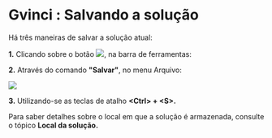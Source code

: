 # Gvinci : Salvando a solução

Há três maneiras de salvar a solução atual:

**1.** Clicando sobre o botão ![](http://www.gvinci.com.br/manual/bferr2gv5.png), na barra de ferramentas:

**2.** Através do comando **"Salvar"**, no menu Arquivo:

![](http://www.gvinci.com.br/manual/salvoptiongv5.zoom80.png)

**3.** Utilizando-se as teclas de atalho **&lt;Ctrl&gt; + &lt;S&gt;.**

Para saber detalhes sobre o local em que a solução é armazenada, consulte o tópico  **Local da solução.**

